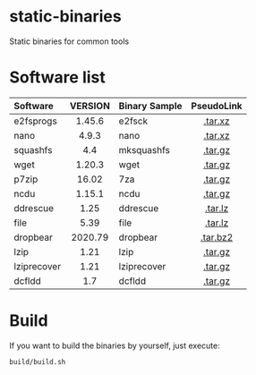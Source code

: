 # static-binaries
Static binaries for common tools


# Software list
| Software        | VERSION    | Binary Sample | PseudoLink |
| :-------------- | :--------: | :------- | :--------: |
| e2fsprogs       | 1.45.6     | e2fsck   | [.tar.xz](https://mirrors.edge.kernel.org/pub/linux/kernel/people/tytso/e2fsprogs/v${VERSION}/e2fsprogs-${VERSION}.tar.xz)  |
| nano            | 4.9.3      | nano     | [.tar.xz](https://www.nano-editor.org/dist/v4/nano-${VERSION}.tar.xz)  |
| squashfs        | 4.4        | mksquashfs     | [.tar.gz](https://github.com/plougher/squashfs-tools/archive/${VERSION}.tar.gz)  |
| wget            | 1.20.3     | wget     | [.tar.gz](https://ftp.gnu.org/gnu/wget/wget-${VERSION}.tar.gz)  |
| p7zip           | 16.02      | 7za      | [.tar.gz](https://github.com/btolab/p7zip/archive/${VERSION}.tar.gz)  |
| ncdu            | 1.15.1     | ncdu     | [.tar.gz](https://dev.yorhel.nl/download/ncdu-${VERSION}.tar.gz)  |
| ddrescue        | 1.25       | ddrescue | [.tar.lz](https://mirror.cyberbits.eu/gnu/ddrescue/ddrescue-${VERSION}.tar.lz)  |
| file            | 5.39       | file     | [.tar.lz](ftp://ftp.astron.com/pub/file/file-${VERSION}.tar.gz)  |
| dropbear        | 2020.79    | dropbear | [.tar.bz2](https://mirror.dropbear.nl/mirror/releases/dropbear-${VERSION}.tar.bz2)  |
| lzip            | 1.21       | lzip     | [.tar.gz](https://download.savannah.gnu.org/releases/lzip/lzip-${VERSION}.tar.gz)  |
| lziprecover     | 1.21       | lziprecover     | [.tar.gz](https://download.savannah.gnu.org/releases/lzip/lziprecover/lziprecover-${VERSION}.tar.gz)  |
| dcfldd          | 1.7        | dcfldd     | [.tar.gz](https://github.com/resurrecting-open-source-projects/dcfldd/archive/v${VERSION}.tar.gz)  |


# Build
If you want to build the binaries by yourself, just execute:

```bash
build/build.sh
```

